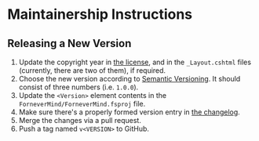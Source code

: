 Maintainership Instructions
===========================

Releasing a New Version
-----------------------

1. Update the copyright year in [the license][license], and in the `_Layout.cshtml` files (currently, there are two of them), if required.
2. Choose the new version according to [Semantic Versioning][semver]. It should consist of three numbers (i.e. `1.0.0`).
3. Update the `<Version>` element contents in the `ForneverMind/ForneverMind.fsproj` file.
4. Make sure there's a properly formed version entry in [the changelog][changelog].
5. Merge the changes via a pull request.
6. Push a tag named `v<VERSION>` to GitHub.

[changelog]: ./CHANGELOG.md
[license]: ./LICENSE.md
[semver]: https://semver.org/spec/v2.0.0.html
